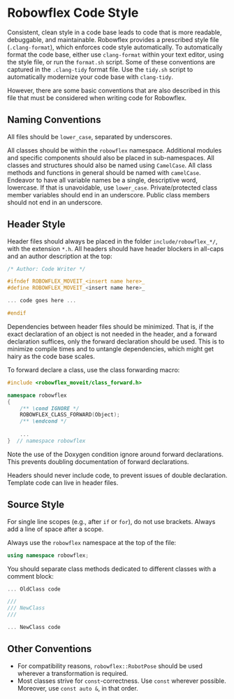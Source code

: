 # Robowflex Code Style

Consistent, clean style in a code base leads to code that is more readable, debuggable, and maintainable.
Robowflex provides a prescribed style file (`.clang-format`), which enforces code style automatically.
To automatically format the code base, either use `clang-format` within your text editor, using the style file, or run the `format.sh` script.
Some of these conventions are captured in the `.clang-tidy` format file.
Use the `tidy.sh` script to automatically modernize your code base with `clang-tidy`.

However, there are some basic conventions that are also described in this file that must be considered when writing code for Robowflex.

## Naming Conventions

All files should be `lower_case`, separated by underscores.

All classes should be within the `robowflex` namespace.
Additional modules and specific components should also be placed in sub-namespaces.
All classes and structures should also be named using `CamelCase`.
All class methods and functions in general should be named with `camelCase`.
Endeavor to have all variable names be a single, descriptive word, lowercase.
If that is unavoidable, use `lower_case`.
Private/protected class member variables should end in an underscore.
Public class members should not end in an underscore.

## Header Style

Header files should always be placed in the folder `include/robowflex_*/`, with the extension `*.h`.
All headers should have header blockers in all-caps and an author description at the top:
```cpp
/* Author: Code Writer */

#ifndef ROBOWFLEX_MOVEIT_<insert name here>_
#define ROBOWFLEX_MOVEIT_<insert name here>_

... code goes here ...

#endif
```

Dependencies between header files should be minimized.
That is, if the exact declaration of an object is not needed in the header, and a forward declaration suffices, only the forward declaration should be used.
This is to minimize compile times and to untangle dependencies, which might get hairy as the code base scales.

To forward declare a class, use the class forwarding macro:
```cpp
#include <robowflex_moveit/class_forward.h>

namespace robowflex
{
    /** \cond IGNORE */
    ROBOWFLEX_CLASS_FORWARD(Object);
    /** \endcond */
    
    ...
}  // namespace robowflex
```

Note the use of the Doxygen condition ignore around forward declarations.
This prevents doubling documentation of forward declarations.

Headers should never include code, to prevent issues of double declaration.
Template code can live in header files.

## Source Style

For single line scopes (e.g., after `if` or `for`), do not use brackets.
Always add a line of space after a scope.

Always use the `robowflex` namespace at the top of the file:
```cpp
using namespace robowflex;
```

You should separate class methods dedicated to different classes with a comment block:
```cpp
... OldClass code

///
/// NewClass
///

... NewClass code
```

## Other Conventions

- For compatibility reasons, `robowflex::RobotPose` should be used wherever a transformation is required.
- Most classes strive for `const`-correctness. Use `const` wherever possible. Moreover, use `const auto &`, in that order.
